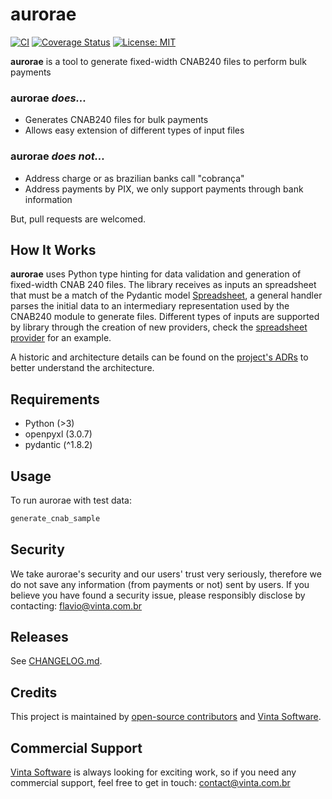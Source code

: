# aurorae

[![CI](https://github.com/vintasoftware/aurorae/actions/workflows/actions.yaml/badge.svg)](https://github.com/vintasoftware/aurorae/actions/workflows/actions.yaml)
[![Coverage Status](https://coveralls.io/repos/github/vintasoftware/aurorae/badge.svg?branch=main)](https://coveralls.io/github/vintasoftware/aurorae?branch=main)
[![License: MIT](https://img.shields.io/github/license/vintasoftware/django-react-boilerplate.svg)](LICENSE.txt)

**aurorae** is a tool to generate fixed-width CNAB240 files to perform bulk payments

### aurorae _does..._
- Generates CNAB240 files for bulk payments
- Allows easy extension of different types of input files

### aurorae _does not..._
- Address charge or as brazilian banks call "cobrança"
- Address payments by PIX, we only support payments through bank information

But, pull requests are welcomed.

## How It Works
**aurorae** uses Python type hinting for data validation and generation of fixed-width CNAB 240 files. The library receives as inputs an spreadsheet that must be a match of the Pydantic model [Spreadsheet](https://github.com/vintasoftware/aurorae/blob/main/aurorae/providers/spreadsheet/models.py), a general handler parses the initial data to an intermediary representation used by the CNAB240 module to generate files. Different types of inputs are supported by library through the creation of new providers, check the [spreadsheet provider](https://github.com/vintasoftware/aurorae/tree/main/aurorae/providers/spreadsheet) for an example.

A historic and architecture details can be found on the [project's ADRs](https://github.com/vintasoftware/aurorae/blob/main/docs/adr/README.md) to better understand the architecture.

## Requirements

- Python (>3)
- openpyxl (3.0.7)
- pydantic (^1.8.2)

## Usage
To run aurorae with test data:
```bash
generate_cnab_sample
```

## Security
We take aurorae's security and our users' trust very seriously, therefore we do not save any information (from payments or not) sent by users. If you believe you have found a security issue, please responsibly disclose by contacting: [flavio@vinta.com.br](flavio@vinta.com.br)

## Releases

See [CHANGELOG.md](https://github.com/vintasoftware/aurorae/blob/main/CHANGELOG.md).

## Credits

This project is maintained by [open-source contributors](https://github.com/vintasoftware/aurorae/blob/main/AUTHORS.rst) and [Vinta Software](https://www.vintasoftware.com/).

## Commercial Support

[Vinta Software](https://www.vintasoftware.com/) is always looking for exciting work, so if you need any commercial support, feel free to get in touch: contact@vinta.com.br
